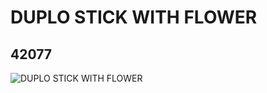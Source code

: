 # DUPLO STICK WITH FLOWER
## 42077
![DUPLO STICK WITH FLOWER](https://lc-www-live-s.legocdn.com/media/bricks/5/2/4162968.jpg)